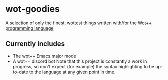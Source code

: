 # wot-goodies
A selection of only the finest, wottest things written with/for the [Wot++ programming language](https://github.com/Jackojc/wotpp/)
## Currently includes
 * The wot++ Emacs major mode
 * A wot++ discord bot
Note that this project is constantly a work in progress, so don't
expect (for example) the syntax highlighting to be up-to-date to the
language at any given point in time.